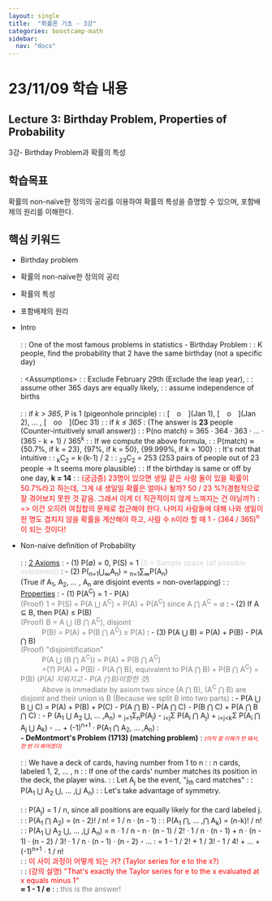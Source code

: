 ```yaml
---
layout: single
title:  "확률론 기초 - 3강"
categories: boostcamp-math
sidebar:
  nav: "docs"
---
```


# 23/11/09 학습 내용

<h2>Lecture 3: Birthday Problem, Properties of Probability</h2>
3강- Birthday Problem과 확률의 특성

<h2>학습목표</h2>

확률의 non-naïve한 정의의 공리를 이용하여 확률의 특성을 증명할 수 있으며, 포함배제의 원리를 이해한다.

<h2>핵심 키워드</h2>

- Birthday problem
- 확률의 non-naïve한 정의의 공리
- 확률의 특성
- 포함배제의 원리

- Intro<br><br>
: : One of the most famous problems in statistics - Birthday Problem
: : K people, find the probability that 2 have the same birthday (not a specific day)<br><br>
: \<Assumptions>
: : Exclude February 29th (Exclude the leap year), 
: : assume other 365 days are equally likely, 
: : assume independence of births<br><br>
: : if <i>k > 365</i>, P is 1 (pigeonhole principle)
: : \[&emsp;o&emsp;](Jan 1), \[&emsp;o&emsp;](Jan 2), ... , \[&emsp;oo&emsp;](Dec 31)
: : if <i>k ≤ 365</i>
: (The answer is **23** people (Counter-intuitively small answer))
: : P(no match) = 365 · 364 · 363 ·  ... · (365 - k + 1) / 365<sup>k</sup>
: : If we compute the above formula, 
: : P(match) ≈ {50.7%, if k = 23}, {97%, if k = 50}, {99.999%, if k = 100}
: : It's not that intuitive
: : <sub>k</sub>C<sub>2</sub> = k·(k-1) / 2
: : <sub>23</sub>C<sub>2</sub> = 253 (253 pairs of people out of 23 people -> It seems more plausible)
: : If the birthday is same or off by one day, **k = 14**
: : <span style="color:red">(궁금증) 23명이 있으면 생일 같은 사람 둘이 있을 확률이 50.7%라고 하는데, 그게 내 생일일 확률은 얼마나 될까? 50 / 23 %?(경험적으로 잘 겪어보지 못한 것 같음. 그래서 이게 더 직관적이지 않게 느껴지는 건 아닐까?)</span>
: <span style="color:red">=> 이건 오히려 여집합의 문제로 접근해야 한다. 나머지 사람들에 대해 나와 생일이 한 명도 겹치지 않을 확률을 계산해야 하고, 사람 수 n이라 할 때 1 - (364 / 365)<sup>n</sup> 이 되는 것이다!</span>

- Non-naive definition of Probability <br><br>
: : <u>2 Axioms</u>
: - (1) P(∅) = 0, P(S) = 1 <span style="color:lightgray">(S = Sample space (all possible outcomes))</span>
: - (2) P(<sub>n=1</sub>⋃<sub>∞</sub>A<sub>n</sub>) = <sub>n=1</sub>∑<sub>∞</sub>P(A<sub>n</sub>)<br>
(True if A<sub>1</sub>, A<sub>2</sub>, ... , A<sub>n</sub> are disjoint events = non-overlapping)
: : <u>Properties</u>
: - (1) P(A<sup>C</sup>) = 1 - P(A)<br>
<span style="color:gray">(Proof) 1 = P(S) = P(A ⋃ A<sup>C</sup>) = P(A) + P(A<sup>C</sup>) since A ⋂ A<sup>C</sup> = ∅</span>
: - (2) If A ⊆ B, then P(A) ≤ P(B)<br>
<span style="color:gray">(Proof) B = A ⋃ (B ⋂ A<sup>C</sup>), disjoint<br>
&emsp;&emsp;&emsp;P(B) = P(A) + P(B ⋂ A<sup>C</sup>) ≥ P(A)</span>
: - (3) P(A ⋃ B) = P(A) + P(B) - P(A ⋂ B)<br>
<span style="color:gray">(Proof) "disjointification"<br>
&emsp;&emsp;&emsp;P(A ⋃ (B ⋂ A<sup>C</sup>)) = P(A) + P(B ⋂ A<sup>C</sup>)<br>
&emsp;&emsp;&emsp;=(?) P(A) + P(B) - P(A ⋂ B), equivalent to P(A ⋂ B) + P(B ⋂ A<sup>C</sup>) = P(B) (<i>P(A) 지워지고 - P(A ⋂ B)이항한 것</i>)<br>
&emsp;&emsp;&emsp;Above is immediate by axiom two since (A ⋂ B), (A<sup>C</sup> ⋂ B) are disjoint and their union is B (Because we split B into two parts)</span>
: - P(A ⋃ B ⋃ C) = P(A) + P(B) + P(C) - P(A ⋂ B) - P(A ⋂ C) - P(B ⋂ C) + P(A ⋂ B ⋂ C)
: - P (A<sub>1</sub> ⋃ A<sub>2</sub> ⋃, ... ,A<sub>n</sub>) = <sub>j=1</sub>Σ<sub>n</sub>P(A<sub>j</sub>) - <sub>i<j</sub>Σ P(A<sub>i</sub> ⋂ A<sub>j</sub>) + <sub>i<j<k</sub>Σ P(A<sub>i</sub> ⋂ A<sub>j</sub> ⋃ A<sub>k</sub>) - ... + (-1)<sup>n+1</sup> · P(A<sub>1</sub> ⋂ A<sub>2</sub>, ... ,A<sub>n</sub>)
: <br><b>- DeMontmort's Problem (1713) (matching problem)</b>
: <span style="color:red;font-size:8pt"><i>(아직 잘 이해가 안 돼서, 한 번 더 봐야겠다)</i></span><br><br>
: : We have a deck of cards, having number from 1 to n
: : n cards, labeled 1, 2, ... , n
: : If one of the cards' number matches its position in the deck, the player wins.
: : Let A<sub>j</sub> be the event, "j<sub>th</sub> card matches"
: : P(A<sub>1</sub> ⋃ A<sub>2</sub> ⋃, ... ,⋃ A<sub>n</sub>)
: : Let's take advantage of symmetry.<br><br>
: : P(A<sub>j</sub>) = 1 / n, since all positions are equally likely for the card labeled j.
: : P(A<sub>1</sub> ⋂ A<sub>2</sub>) = (n - 2)! / n! = 1 / n · (n - 1)
: : P(A<sub>1</sub> ⋂, ... ,⋂ A<sub>k</sub>) = (n-k)! / n!
: : P(A<sub>1</sub> ⋃ A<sub>2</sub> ⋃, ... ,⋃ A<sub>n</sub>) = n · 1 / n - n · (n - 1) / 2! · 1 / n · (n - 1) + n · (n - 1) · (n - 2) / 3! · 1 / n · (n - 1) · (n - 2) - ...
: = 1 - 1 / 2! + 1 / 3! - 1 / 4! + ... + (-1)<sup>n+1</sup> · 1 / n!<br>
: : <span style="color:red">이 사이 과정이 어떻게 되는 거? (Taylor series for e to the x?)</span><br>
: : <span style="color:red">(강의 설명) "That's exactly the Taylor series for e to the x evaluated at x equals minus 1"</span><br>
<b>≈ 1 - 1 / e</b>
: : <span style="color:gray">this is the answer!</span>
